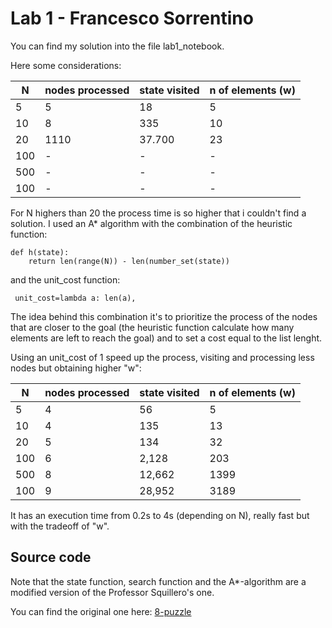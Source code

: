 # Lab 1 - Francesco Sorrentino

You can find my solution into the file lab1_notebook.

Here some considerations:

| N | nodes processed | state visited | n of elements (w) | 
|---|---|---|---|
| 5 | 5 | 18 | 5 |
| 10 | 8 | 335 | 10 |
| 20 | 1110 | 37.700 | 23 |
| 100 | - | - | - | - |
| 500 | - | - | - | - |
| 100 | - | - | - | - |

For N highers than 20 the process time is so higher that i couldn't find a solution. I used an A* algorithm with the combination of the heuristic function:

```
def h(state):
    return len(range(N)) - len(number_set(state))
```


and the unit_cost function:

```
 unit_cost=lambda a: len(a),
```

The idea behind this combination it's to prioritize the process of the nodes that are closer to the goal (the heuristic function calculate how many elements are left to reach the goal) and to set a cost equal to the list lenght. 

Using an unit_cost of 1 speed up the process, visiting and processing less nodes but obtaining higher "w":

| N | nodes processed | state visited | n of elements (w) | 
|---|---|---|---|
| 5 | 4 | 56 | 5 |
| 10 | 4 | 135 | 13 |
| 20 | 5 | 134 | 32 |
| 100 | 6 | 2,128 | 203 |
| 500 | 8 | 12,662 | 1399 |
| 100 | 9 | 28,952 | 3189 |

It has an execution time from 0.2s to 4s (depending on N), really fast but with the tradeoff of "w".

## Source code
Note that the state function, search function and the A*-algorithm are a modified version of the Professor Squillero's one.

You can find the original one here:
[8-puzzle](https://github.com/squillero/computational-intelligence/blob/master/2022-23/8-puzzle.ipynb)



